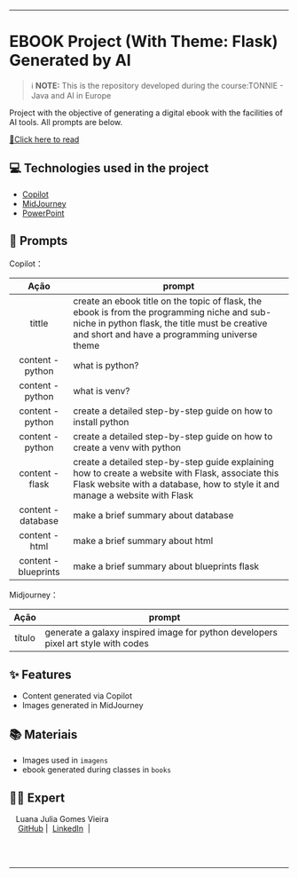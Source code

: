 


-------




# EBOOK Project (With Theme: Flask) Generated by AI


 > ℹ️ **NOTE:** This is the repository developed during the course:TONNIE - Java and AI in Europe 

Project with the objective of generating a digital ebook with the facilities of AI tools. All prompts are below.

<a href="https://github.com/luanajulia/E-book-de-prompt-IA-flask/blob/main/book/Flask%20%26%20IA.pdf" title="View PDF now"> 📕Click here to read</a>

## 💻 Technologies used in the project

- [Copilot](https://copilot.microsoft.com/chats/vxHxucLwCQnLFfcVhDY5X) 
- [MidJourney](https://www.midjourney.com/app/)
- [PowerPoint](https://www.microsoft.com/en/microsoft-365/powerpoint)

## 🧠 Prompts


Copilot：

|   Ação   | prompt                                                                                                                                                                                                                                                                         |
| :------: | ------------------------------------------------------------------------------------------------------------------------------------------------------------------------------------------------------------------------------------------------------------------------------ |
|  tittle  |   create an ebook title on the topic of flask, the ebook is from the programming niche and sub-niche in python flask, the title must be creative and short and have a programming universe theme                                                  |
| content - python | what is python? |
| content - python | what is venv? |
| content - python | create a detailed step-by-step guide on how to install python |
| content - python | create a detailed step-by-step guide on how to create a venv with python |
| content - flask | create a detailed step-by-step guide explaining how to create a website with Flask, associate this Flask website with a database, how to style it and manage a website with Flask |
| content - database | make a brief summary about database |
| content - html | make a brief summary about html |
| content - blueprints | make a brief summary about blueprints flask |


Midjourney：

|  Ação  | prompt                                                                                 |
| :----: | -------------------------------------------------------------------------------------- |
| título |generate a galaxy inspired image for python developers pixel art style with codes|

## ✨ Features

- Content generated via Copilot
- Images generated in MidJourney

## 📚 Materiais

- Images used in `imagens`
- ebook generated during classes in `books`


## 👨‍💻 Expert

<p>
    <p>&nbsp&nbsp&nbspLuana Julia Gomes Vieira<br>
    &nbsp&nbsp&nbsp
    <a href="https://github.com/luanajulia">
    GitHub</a>&nbsp;|&nbsp;
    <a href="www.linkedin.com/in/luana-julia/">LinkedIn</a>
&nbsp;|&nbsp;
    </p>
</p>
<br/><br/>
<p>

---
